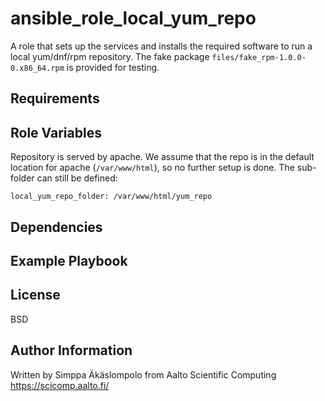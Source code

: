 ansible_role_local_yum_repo
===========================

A role that sets up the services and installs the required software to run a local yum/dnf/rpm repository.
The fake package `files/fake_rpm-1.0.0-0.x86_64.rpm` is provided for testing.

Requirements
------------


Role Variables
--------------

Repository is served by apache. We assume that the repo is in the default location for apache (`/var/www/html`), so no further setup is done. The sub-folder can still be defined:

```
local_yum_repo_folder: /var/www/html/yum_repo
```


Dependencies
------------

Example Playbook
----------------


License
-------

BSD

Author Information
------------------

Written by Simppa Äkäslompolo from Aalto Scientific Computing https://scicomp.aalto.fi/
